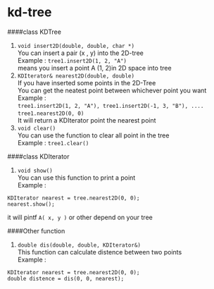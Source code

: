 kd-tree
=======

####class KDTree  
1. `void insert2D(double, double, char *)`  
You can insert a pair (x , y) into the 2D-tree  
Example : `tree1.insert2D(1, 2, "A")`  
means you insert a point A (1, 2)in 2D space into tree  
2. `KDIterator& nearest2D(double, double)`  
If you have inserted some points in the 2D-Tree  
You can get the neatest point between whichever point you want  
Example :  
`tree1.insert2D(1, 2, "A"), tree1.insert2D(-1, 3, "B"), ....`  
`tree1.nearest2D(0, 0)`  
It will return a KDIterator point the nearest point  
3. `void clear()`  
You can use the function to clear all point in the tree  
Example : `tree1.clear()`  

####class KDIterator  
1. `void show()`  
You can use this function to print a point  
Example :  
```
KDIterator nearest = tree.nearest2D(0, 0);  
nearest.show();
```  
it will pintf `A( x, y )` or other depend on your tree  

####Other function  
1. `double dis(double, double, KDIterator&)`  
This function can calculate distence between two points  
Example :  
```
KDIterator nearest = tree.nearest2D(0, 0);  
double distence = dis(0, 0, nearest);
```  
